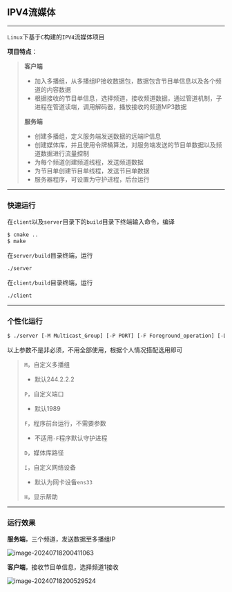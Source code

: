 ## IPV4流媒体

---

`Linux`下基于`C`构建的`IPV4`流媒体项目

**项目特点**：

> **客户端**
>
> * 加入多播组，从多播组IP接收数据包，数据包含节目单信息以及各个频道的内容数据
> * 根据接收的节目单信息，选择频道，接收频道数据，通过管道机制，子进程在管道读端，调用解码器，播放接收的频道MP3数据
>
> **服务端**
>
> * 创建多播组，定义服务端发送数据的远端IP信息
> * 创建媒体库，并且使用令牌桶算法，对服务端发送的节目单数据以及频道数据进行流量控制
> * 为每个频道创建频道线程，发送频道数据
> * 为节目单创建节目单线程，发送节目单数据
> * 服务器程序，可设置为守护进程，后台运行

---

### 快速运行

在`client`以及`server`目录下的`build`目录下终端输入命令，编译

```bash
$ cmake ..
$ make
```

在`server/build`目录终端，运行

```bash
./server
```

在`client/build`目录终端，运行

```bash
./client
```

---

### 个性化运行

```bash
$ ./server [-M Multicast_Group] [-P PORT] [-F Foreground_operation] [-D Media_Library_Path] [-I Internet_equipment] [-H help] 
```

以上参数不是非必须，不用全部使用，根据个人情况搭配选用即可

>`M`，自定义多播组
>
>* 默认244.2.2.2
>
>`P`，自定义端口
>
>* 默认1989
>
>`F`，程序前台运行，不需要参数
>
>* 不适用`-F`程序默认守护进程
>
>`D`，媒体库路径
>
>`I`，自定义网络设备
>
>* 默认为网卡设备`ens33`
>
>`H`，显示帮助

---

### 运行效果

**服务端**，三个频道，发送数据至多播组IP

![image-20240718200411063](https://gitee.com/zhou-xuezhi/mypic2/raw/master/img/20240718200411.png)

**客户端**，接收节目单信息，选择频道1接收

![image-20240718200529524](https://gitee.com/zhou-xuezhi/mypic2/raw/master/img/20240718200529.png)